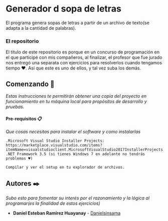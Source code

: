 # Generador d sopa de letras
El programa genera sopas de letras a partir de un archivo de texto(se adapta a la cantidad de palabras).

### El repositorio
El título de este repositorio es porque en un concurso de programación en el que participé con mis compañeros, al finalizar, el profesor que fue jurado nos entregó una separata con ejercicios para resolverlos cuando tengamos tiempo ♥.
Así que este es uno de ellos, y tal vez suba los demás.

## Comenzando 🚀

_Estas instrucciones te permitirán obtener una copia del proyecto en funcionamiento en tu máquina local para propósitos de desarrollo y pruebas._

#### Pre-requisitos 📋

_Que cosas necesitas para instalar el software y como instalarlas_

```
.Microsoft Visual Studio Installer Projects: https://marketplace.visualstudio.com/items?itemName=visualstudioclient.MicrosoftVisualStudio2017InstallerProjects
.NET Framework 3.5 (si tienes Windows 7 en adelante no tendrás  problemas ♥)
```
```
Compilar y ver el setup en tu explorador de archivos.
```
## Autores ✒️

_Subo esto para fomentar su interés por el razonamiento y la lógica al programar(es la finalidad de estos ejercicios)_

* **Daniel Esteban Ramírez Huayanay** - [Danielsinsama](https://github.com/Danielsinsama)
